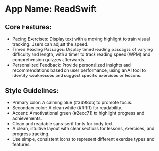 # **App Name**: ReadSwift

## Core Features:

- Pacing Exercises: Display text with a moving highlight to train visual tracking. Users can adjust the speed.
- Timed Reading Passages: Display timed reading passages of varying difficulty and length, with a timer to track reading speed (WPM) and comprehension quizzes afterwards.
- Personalized Feedback: Provide personalized insights and recommendations based on user performance, using an AI tool to identify weaknesses and suggest specific exercises or lessons.

## Style Guidelines:

- Primary color: A calming blue (#3498db) to promote focus.
- Secondary color: A clean white (#ffffff) for readability.
- Accent: A motivational green (#2ecc71) to highlight progress and achievements.
- Clean and readable sans-serif fonts for body text.
- A clean, intuitive layout with clear sections for lessons, exercises, and progress tracking.
- Use simple, consistent icons to represent different exercise types and features.